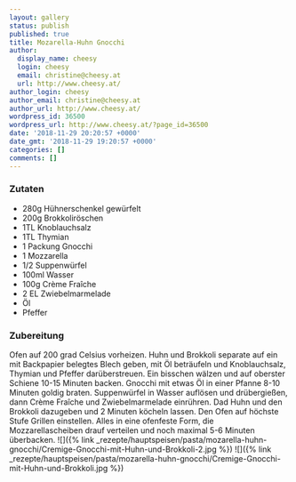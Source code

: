 ```yaml
---
layout: gallery
status: publish
published: true
title: Mozarella-Huhn Gnocchi
author:
  display_name: cheesy
  login: cheesy
  email: christine@cheesy.at
  url: http://www.cheesy.at/
author_login: cheesy
author_email: christine@cheesy.at
author_url: http://www.cheesy.at/
wordpress_id: 36500
wordpress_url: http://www.cheesy.at/?page_id=36500
date: '2018-11-29 20:20:57 +0000'
date_gmt: '2018-11-29 19:20:57 +0000'
categories: []
comments: []
---
```

### Zutaten
* 280g Hühnerschenkel gewürfelt
* 200g Brokkoliröschen
* 1TL Knoblauchsalz
* 1TL Thymian
* 1 Packung Gnocchi
* 1 Mozzarella
* 1/2 Suppenwürfel
* 100ml Wasser
* 100g Crème Fraîche
* 2 EL Zwiebelmarmelade
* Öl
* Pfeffer
### Zubereitung
Ofen auf 200 grad Celsius vorheizen. Huhn und Brokkoli separate auf ein mit Backpapier belegtes Blech geben, mit Öl beträufeln und Knoblauchsalz, Thymian und Pfeffer darüberstreuen. Ein bisschen wälzen und auf oberster Schiene 10-15 Minuten backen.
Gnocchi mit etwas Öl in einer Pfanne 8-10 Minuten goldig braten. Suppenwürfel in Wasser auflösen und drübergießen, dann Crème Fraîche und Zwiebelmarmelade einrühren. Dad Huhn und den Brokkoli dazugeben und 2 Minuten köcheln lassen. Den Ofen auf höchste Stufe Grillen einstellen.
Alles in eine ofenfeste Form, die Mozzarellascheiben drauf verteilen und noch maximal 5-6 Minuten überbacken.
![]({% link _rezepte/hauptspeisen/pasta/mozarella-huhn-gnocchi/Cremige-Gnocchi-mit-Huhn-und-Brokkoli-2.jpg %})
![]({% link _rezepte/hauptspeisen/pasta/mozarella-huhn-gnocchi/Cremige-Gnocchi-mit-Huhn-und-Brokkoli.jpg %})
